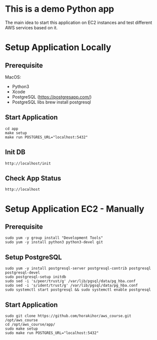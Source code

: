 This is a demo Python app
=========================

The main idea to start this application on EC2 instances and test different AWS services based on it.

# Setup Application Locally

Prerequisite
------------

MacOS:
* Python3
* Xcode
* PostgreSQL (https://postgresapp.com/)
* PostgreSQL libs
    brew install postgresql

Start Application
-----------------
    cd app
    make setup
    make run POSTGRES_URL="localhost:5432"

Init DB
-------
    http://localhost/init


Check App Status
----------------
    http://localhost

# Setup Application EC2 - Manually

Prerequisite
------------
    sudo yum -y group install "Development Tools"
    sudo yum -y install python3 python3-devel git

Setup PostgreSQL
------------
    sudo yum -y install postgresql-server postgresql-contrib postgresql postgresql-devel
    sudo postgresql-setup initdb
    sudo sed -i 's/peer/trust/g' /var/lib/pgsql/data/pg_hba.conf
    sudo sed -i 's/ident/trust/g' /var/lib/pgsql/data/pg_hba.conf
    sudo systemctl start postgresql && sudo systemctl enable postgresql

Start Application
------------
    sudo git clone https://github.com/horakihor/aws_course.git /opt/aws_course
    cd /opt/aws_course/app/
    sudo make setup
    sudo make run POSTGRES_URL="localhost:5432"
